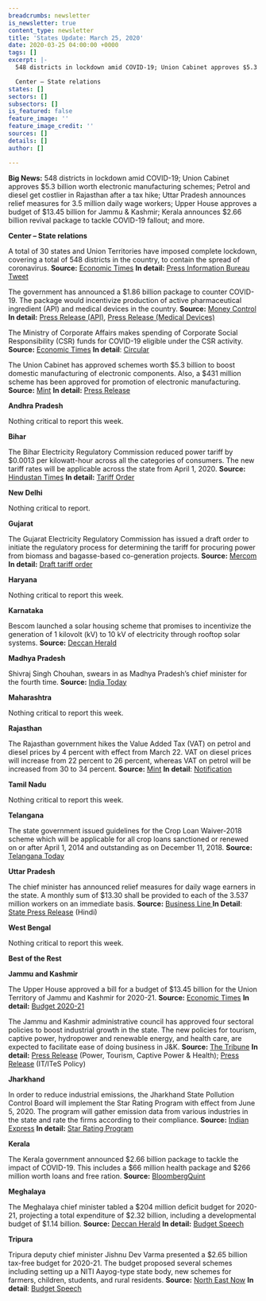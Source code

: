 ```yaml
---
breadcrumbs: newsletter
is_newsletter: true
content_type: newsletter
title: 'States Update: March 25, 2020'
date: 2020-03-25 04:00:00 +0000
tags: []
excerpt: |-
  548 districts in lockdown amid COVID-19; Union Cabinet approves $5.3 billion worth electronic manufacturing schemes; Petrol and diesel get costlier in Rajasthan after a tax hike; Uttar Pradesh announces relief measures for 3.5 million daily wage workers; Upper House approves a budget of $13.45 billion for Jammu & Kashmir; Kerala announces $2.66 billion revival package to tackle COVID-19 fallout; and more.

  Center – State relations
states: []
sectors: []
subsectors: []
is_featured: false
feature_image: ''
feature_image_credit: ''
sources: []
details: []
author: []

---
```

**Big News:** 548 districts in lockdown amid COVID-19; Union Cabinet approves $5.3 billion worth electronic manufacturing schemes; Petrol and diesel get costlier in Rajasthan after a tax hike; Uttar Pradesh announces relief measures for 3.5 million daily wage workers; Upper House approves a budget of $13.45 billion for Jammu & Kashmir; Kerala announces $2.66 billion revival package to tackle COVID-19 fallout; and more.

**Center – State relations**

A total of 30 states and Union Territories have imposed complete lockdown, covering a total of 548 districts in the country, to contain the spread of coronavirus. **Source:** [Economic Times](https://economictimes.indiatimes.com/news/politics-and-nation/coronavirus30-states-uts-under-complete-lockdown/articleshow/74782477.cms?from=mdr) **In detail:** [Press Information Bureau Tweet](https://twitter.com/PIB_India/status/1242133894427787267?ref_src=twsrc%5Etfw%7Ctwcamp%5Eembeddedtimeline%7Ctwterm%5Eprofile%3APIB_India%7Ctwcon%5Etimelinechrome&ref_url=https%3A%2F%2Fpib.gov.in%2Findexd.aspx)

The government has announced a $1.86 billion package to counter COVID-19. The package would incentivize production of active pharmaceutical ingredient (API) and medical devices in the country. **Source:** [Money Control](https://www.moneycontrol.com/news/business/pharma-wrap-govt-to-give-rs-14k-crore-boost-to-promote-production-of-bulk-drugs-medical-device-5059191.html) **In detail:** [Press Release (API)](https://pib.gov.in/PressReleseDetail.aspx?PRID=1607484), [Press Release (Medical Devices)](https://pib.gov.in/PressReleseDetail.aspx?PRID=1607486)

The Ministry of Corporate Affairs makes spending of Corporate Social Responsibility (CSR) funds for COVID-19 eligible under the CSR activity. **Source:** [Economic Times](https://economictimes.indiatimes.com/news/company/corporate-trends/corporate-affairs-ministry-to-count-funds-spent-to-tackle-covid-19-under-csr-activity/articleshow/74776066.cms) **In detail**: [Circular](http://www.mca.gov.in/Ministry/pdf/Covid_23032020.pdf)

The Union Cabinet has approved schemes worth $5.3 billion to boost domestic manufacturing of electronic components. Also, a $431 million scheme has been approved for promotion of electronic manufacturing. **Source:** [Mint](https://www.livemint.com/news/india/cabinet-approves-scheme-to-make-india-electronic-manufacturing-hub-11584794459524.html) **In detail:** [Press Release](https://pib.gov.in/newsite/PrintRelease.aspx?relid=200576)

**Andhra Pradesh**

Nothing critical to report this week.

**Bihar**

The Bihar Electricity Regulatory Commission reduced power tariff by $0.0013 per kilowatt-hour across all the categories of consumers. The new tariff rates will be applicable across the state from April 1, 2020. **Source:** [Hindustan Times](https://www.hindustantimes.com/patna/10p-unit-reduction-in-bihar-s-power-tariff/story-GdCIHSGL4I354G3UIn7wzI.html) **In detail:** [Tariff Order](https://berc.co.in/orders/tariff/distribution/nbpdcl/2223-press-release-of-tariff-order-fy-2019-22)

**New Delhi**

Nothing critical to report.

**Gujarat**

The Gujarat Electricity Regulatory Commission has issued a draft order to initiate the regulatory process for determining the tariff for procuring power from biomass and bagasse-based co-generation projects. **Source:** [Mercom](https://mercomindia.com/gujarat-escalation-rate-biomass-bagasse/) **In detail:** [Draft tariff order](http://demo.gercin.org/uploaded/document/a9fbbb2c-47f9-4d34-bb35-bf0d67e131ca.pdf)

**Haryana**

Nothing critical to report this week.

**Karnataka**

Bescom launched a solar housing scheme that promises to incentivize the generation of 1 kilovolt (kV) to 10 kV of electricity through rooftop solar systems. **Source:** [Deccan Herald](https://www.deccanherald.com/city/bengaluru-bescom-launches-solar-portal-814452.html)

**Madhya Pradesh**

Shivraj Singh Chouhan, swears in as Madhya Pradesh’s chief minister for the fourth time. **Source:** [India Today](https://www.indiatoday.in/india/story/bjp-s-shivraj-singh-chouhan-sworn-in-as-madhya-pradesh-cm-for-fourth-time-1658867-2020-03-23)

**Maharashtra**

Nothing critical to report this week.

**Rajasthan**

The Rajasthan government hikes the Value Added Tax (VAT) on petrol and diesel prices by 4 percent with effect from March 22. VAT on diesel prices will increase from 22 percent to 26 percent, whereas VAT on petrol will be increased from 30 to 34 percent. **Source:** [Mint](https://www.livemint.com/news/india/petrol-diesel-get-costlier-in-rajasthan-vat-hiked-11584860021087.html) **In detail**: [Notification](http://finance.rajasthan.gov.in/PDFDOCS/TAX/CCT/F-CCT-8679-21032020.pdf)

**Tamil Nadu**

Nothing critical to report this week.

**Telangana**

The state government issued guidelines for the Crop Loan Waiver-2018 scheme which will be applicable for all crop loans sanctioned or renewed on or after April 1, 2014 and outstanding as on December 11, 2018. **Source:** [Telangana Today](https://telanganatoday.com/telangana-guidelines-for-crop-loan-waiver-released)

**Uttar Pradesh**

The chief minister has announced relief measures for daily wage earners in the state. A monthly sum of $13.30 shall be provided to each of the 3.537 million workers on an immediate basis. **Source:** [Business Line ](https://www.thehindubusinessline.com/news/national/up-announces-1000-support-for-daily-wage-workers-hit-by-covid-19-job-losses/article31127123.ece)**In Detail**: [State Press Release](http://information.up.nic.in/attachments/files/5e75d915-1354-4dd1-bd27-3fd20af72573.pdf) (Hindi)

**West Bengal**

Nothing critical to report this week.

**Best of the Rest**

**Jammu and Kashmir**

The Upper House approved a bill for a budget of $13.45 billion for the Union Territory of Jammu and Kashmir for 2020-21. **Source:** [Economic Times](https://economictimes.indiatimes.com/news/politics-and-nation/fm-proposes-rs-1-lakh-cr-budget-for-jk/articleshow/74682883.cms) **In detail:** [Budget 2020-21](http://www.jakfinance.nic.in/Budget/Budget20/Budget%20at%20a%20Glance%202020-21.pdf)

The Jammu and Kashmir administrative council has approved four sectoral policies to boost industrial growth in the state. The new policies for tourism, captive power, hydropower and renewable energy, and health care, are expected to facilitate ease of doing business in J&K. **Source:** [The Tribune](https://www.tribuneindia.com/news/administration-council-okays-4-fast-track-courts-for-ut-58694) **In detail:** [Press Release](http://new.jkdirinf.in/NewsDescription.aspx?ID=62109) (Power, Tourism, Captive Power & Health); [Press Release](http://new.jkdirinf.in/NewsDescription.aspx?ID=62110) (IT/ITeS Policy)

**Jharkhand**

In order to reduce industrial emissions, the Jharkhand State Pollution Control Board will implement the Star Rating Program with effect from June 5, 2020. The program will gather emission data from various industries in the state and rate the firms according to their compliance. **Source:** [Indian Express](https://indianexpress.com/article/governance/pollution-control-jharkhand-third-state-in-india-to-have-star-ratings-for-industrial-firms-6316116/) **In detail:** [Star Rating Program](https://jspcb.nic.in/upload/uploadfiles/files/Star%20Rating%20---AAAAA%20(1F)(5).pdf)

**Kerala**

The Kerala government announced $2.66 billion package to tackle the impact of COVID-19. This includes a $66 million health package and $266 million worth loans and free ration. **Source:** [BloombergQuint](https://www.bloombergquint.com/coronavirus-outbreak/one-more-positive-case-in-kerala-left-govt-announces-rs-20k)

**Meghalaya**

The Meghalaya chief minister tabled a $204 million deficit budget for 2020-21, projecting a total expenditure of $2.32 billion, including a developmental budget of $1.14 billion. **Source:** [Deccan Herald](https://www.deccanherald.com/national/east-and-northeast/meghalaya-cm-presents-rs-1532-cr-deficit-budget-for-fy21-815537.html) **In detail:** [Budget Speech](http://megfinance.gov.in/budget_documents/2020-2021/others/budget_speech.pdf)

**Tripura**

Tripura deputy chief minister Jishnu Dev Varma presented a $2.65 billion tax-free budget for 2020-21. The budget proposed several schemes including setting up a NITI Aayog-type state body, new schemes for farmers, children, students, and rural residents. **Source:** [North East Now](https://nenow.in/north-east-news/tripura/tripura-deputy-cm-jishnu-dev-varma-presents-rs-19891-crore-tax-free-budget.html) **In detail**: [Budget Speech](https://finance.tripura.gov.in/sites/default/files/English%20Budget%20Speech%202020-21.pdf)
